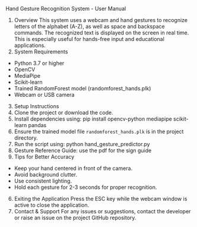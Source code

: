 Hand Gesture Recognition System - User Manual
1. Overview
This system uses a webcam and hand gestures to recognize letters of the alphabet (A-Z), as well as space and backspace commands. The recognized text is displayed on the screen in real time. This is especially useful for hands-free input and educational applications.
2. System Requirements
- Python 3.7 or higher
- OpenCV
- MediaPipe
- Scikit-learn
- Trained RandomForest model (randomforest_hands.plk)
- Webcam or USB camera
3. Setup Instructions
1. Clone the project or download the code.
2. Install dependencies using:
   pip install opencv-python mediapipe scikit-learn pandas
3. Ensure the trained model file `randomforest_hands.plk` is in the project directory.
4. Run the script using:
   python hand_gesture_predictor.py
4. Gesture Reference Guide:
   use the pdf for the sign guide 
5. Tips for Better Accuracy
- Keep your hand centered in front of the camera.
- Avoid background clutter.
- Use consistent lighting.
- Hold each gesture for 2-3 seconds for proper recognition.
6. Exiting the Application
Press the ESC key while the webcam window is active to close the application.
7. Contact & Support
For any issues or suggestions, contact the developer or raise an issue on the project GitHub repository.
